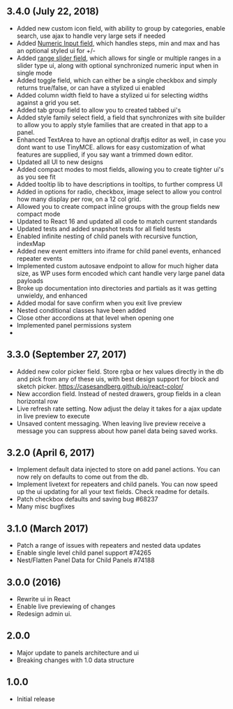 ## 3.4.0 (July 22, 2018)

* Added new custom icon field, with ability to group by categories, enable search, use ajax to handle very large sets if needed
* Added [Numeric Input field](https://github.com/vlad-ignatov/react-numeric-input), which handles steps, min and max and has an optional styled ui for +/- 
* Added [range slider field](http://react-component.github.io/slider/), which allows for single or multiple ranges in a slider type ui, along with optional synchronized numeric input when in single mode
* Added toggle field, which can either be a single checkbox and simply returns true/false, or can have a stylized ui enabled
* Added column width field to have a stylized ui for selecting widths against a grid you set.
* Added tab group field to allow you to created tabbed ui's
* Added style family select field, a field that synchronizes with site builder to allow you to apply style families that are created in that app to a panel.
* Enhanced TextArea to have an optional draftjs editor as well, in case you dont want to use TinyMCE. allows for easy customization of what features are supplied, if you say want a trimmed down editor.
* Updated all UI to new designs
* Added compact modes to most fields, allowing you to create tighter ui's as you see fit
* Added tooltip lib to have descriptions in tooltips, to further compress UI
* Added in options for radio, checkbox, image select to allow you control how many display per row, on a 12 col grid.
* Allowed you to create compact inline groups with the group fields new compact mode
* Updated to React 16 and updated all code to match current standards
* Updated tests and added snapshot tests for all field tests
* Enabled infinite nesting of child panels with recursive function, indexMap
* Added new event emitters into iframe for child panel events, enhanced repeater events
* Implemented custom autosave endpoint to allow for much higher data size, as WP uses form encoded which cant handle very large panel data payloads
* Broke up documentation into directories and partials as it was getting unwieldy, and enhanced
* Added modal for save confirm when you exit live preview
* Nested conditional classes have been added
* Close other accordions at that level when opening one
* Implemented panel permissions system
*


## 3.3.0 (September 27, 2017)

* Added new color picker field. Store rgba or hex values directly in the db and pick from any of these uis, with best design support for block and sketch picker. https://casesandberg.github.io/react-color/
* New accordion field. Instead of nested drawers, group fields in a clean horizontal row
* Live refresh rate setting. Now adjust the delay it takes for a ajax update in live preview to execute
* Unsaved content messaging. When leaving live preview receive a message you can suppress about how panel data being saved works.

## 3.2.0 (April 6, 2017)

* Implement default data injected to store on add panel actions. You can now rely on defaults to come out from the db.
* Implement livetext for repeaters and child panels. You can now speed up the ui updating for all your text fields. Check readme for details.
* Patch checkbox defaults and saving bug #68237
* Many misc bugfixes

## 3.1.0 (March 2017)

* Patch a range of issues with repeaters and nested data updates
* Enable single level child panel support #74265
* Nest/Flatten Panel Data for Child Panels #74188

## 3.0.0 (2016)

* Rewrite ui in React
* Enable live previewing of changes
* Redesign admin ui.

## 2.0.0 

* Major update to panels architecture and ui
* Breaking changes with 1.0 data structure


## 1.0.0 

* Initial release